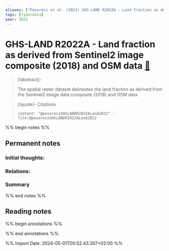 ```yaml
---
aliases: ["Pesaresi et al. (2022) GHS-LAND R2022A - Land fraction as derived from Sentinel2 image composite (2018) and OSM data"]
tags: [type/data]
year: 2022
---
```

# GHS-LAND R2022A - Land fraction as derived from Sentinel2 image composite (2018) and OSM data [📖](zotero://select/library/items/SFSB987Q)

> [!abstract]-
> 
> The spatial raster dataset delineates the land fraction as derived from the Sentinel2 image data composite (2018) and OSM data
> 

> [!quote]- Citations
> 
> ```query
> content: "@pesaresiGHSLANDR2022ALand2022" -file:@pesaresiGHSLANDR2022ALand2022
> ```

%% begin notes %%
## Permanent notes
### Initial thoughts:


### Relations:


### Summary


%% end notes %%
## Reading notes
%% begin annotations %%

%% end annotations %%



%% Import Date: 2024-05-01T00:52:43.307+02:00 %%
